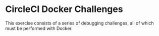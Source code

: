 # CircleCI Docker Challenges

This exercise consists of a series of debugging challenges, all of which must be performed with Docker.